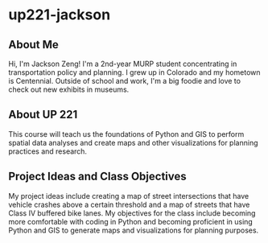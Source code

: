 # up221-jackson

## About Me
Hi, I'm Jackson Zeng! I'm a 2nd-year MURP student concentrating in transportation policy and planning. I grew up in Colorado and my hometown is Centennial. Outside of school and work, I'm a big foodie and love to check out new exhibits in museums.

## About UP 221
This course will teach us the foundations of Python and GIS to perform spatial data analyses and create maps and other visualizations for planning practices and research. 

## Project Ideas and Class Objectives
My project ideas include creating a map of street intersections that have vehicle crashes above a certain threshold and a map of streets that have Class IV buffered bike lanes. My objectives for the class include becoming more comfortable with coding in Python and becoming proficient in using Python and GIS to generate maps and visualizations for planning purposes.
